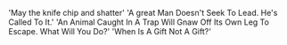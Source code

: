 'May the knife chip and shatter' 'A great Man Doesn't Seek To Lead. He's Called To It.' 'An Animal Caught In A Trap Will Gnaw Off Its Own Leg To Escape. What Will You Do?' 'When Is A Gift Not A Gift?'
